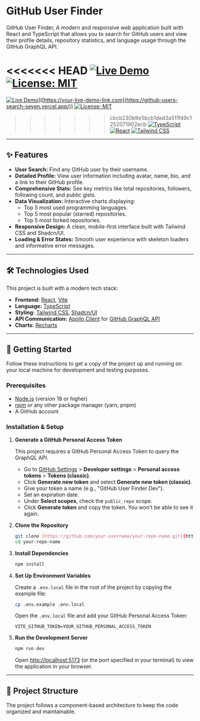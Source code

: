 # GitHub User Finder

GitHub User Finder, A modern and responsive web application built with React and TypeScript that allows you to search for GitHub users and view their profile details, repository statistics, and language usage through the GitHub GraphQL API.

<<<<<<< HEAD
[![Live Demo](https://img.shields.io/badge/Live-Demo-brightgreen?style=for-the-badge)](https://github-users-search-seven.vercel.app/) [![License: MIT](https://img.shields.io/badge/License-MIT-blue.svg?style=for-the-badge)](https://opensource.org/licenses/MIT)
=======
[![Live Demo]([https://img.shields.io/badge/Live-Demo-brightgreen?style=for-the-badge)](https://github-users-search-seven.vercel.app/)]([https://your-live-demo-link.com](https://github-users-search-seven.vercel.app/)) [![License: MIT](https://img.shields.io/badge/License-MIT-blue.svg?style=for-the-badge)](https://opensource.org/licenses/MIT)
>>>>>>> cbcb230b9e5bcb1ded3a511f49c1252071902ecb
[![TypeScript](https://img.shields.io/badge/TypeScript-3178C6?style=for-the-badge&logo=typescript&logoColor=white)](https://www.typescriptlang.org/)
[![React](https://img.shields.io/badge/React-20232A?style=for-the-badge&logo=react&logoColor=61DAFB)](https://reactjs.org/)
[![Tailwind CSS](https://img.shields.io/badge/Tailwind_CSS-38B2AC?style=for-the-badge&logo=tailwind-css&logoColor=white)](https://tailwindcss.com/)

---

## ✨ Features

- **User Search:** Find any GitHub user by their username.
- **Detailed Profile:** View user information including avatar, name, bio, and a link to their GitHub profile.
- **Comprehensive Stats:** See key metrics like total repositories, followers, following count, and public gists.
- **Data Visualization:** Interactive charts displaying:
  - Top 5 most used programming languages.
  - Top 5 most popular (starred) repositories.
  - Top 5 most forked repositories.
- **Responsive Design:** A clean, mobile-first interface built with Tailwind CSS and Shadcn/UI.
- **Loading & Error States:** Smooth user experience with skeleton loaders and informative error messages.

---

## 🛠️ Technologies Used

This project is built with a modern tech stack:

- **Frontend:** [React](https://reactjs.org/), [Vite](https://vitejs.dev/)
- **Language:** [TypeScript](https://www.typescriptlang.org/)
- **Styling:** [Tailwind CSS](https://tailwindcss.com/), [Shadcn/UI](https://ui.shadcn.com/)
- **API Communication:** [Apollo Client](https://www.apollographql.com/docs/react/) for [GitHub GraphQL API](https://docs.github.com/en/graphql)
- **Charts:** [Recharts](https://recharts.org/)

---

## 🚀 Getting Started

Follow these instructions to get a copy of the project up and running on your local machine for development and testing purposes.

### Prerequisites

- [Node.js](https://nodejs.org/) (version 18 or higher)
- [npm](https://www.npmjs.com/) or any other package manager (yarn, pnpm)
- A GitHub account

### Installation & Setup

1.  **Generate a GitHub Personal Access Token**

    This project requires a GitHub Personal Access Token to query the GraphQL API.

    - Go to [GitHub Settings](https://github.com/settings/profile) > **Developer settings** > **Personal access tokens** > **Tokens (classic)**.
    - Click **Generate new token** and select **Generate new token (classic)**.
    - Give your token a name (e.g., "GitHub User Finder Dev").
    - Set an expiration date.
    - Under **Select scopes**, check the `public_repo` scope.
    - Click **Generate token** and copy the token. You won't be able to see it again.

2.  **Clone the Repository**

    ```bash
    git clone [https://github.com/your-username/your-repo-name.git](https://github.com/your-username/your-repo-name.git)
    cd your-repo-name
    ```

3.  **Install Dependencies**

    ```bash
    npm install
    ```

4.  **Set Up Environment Variables**

    Create a `.env.local` file in the root of the project by copying the example file:

    ```bash
    cp .env.example .env.local
    ```

    Open the `.env.local` file and add your GitHub Personal Access Token:

    ```env
    VITE_GITHUB_TOKEN=YOUR_GITHUB_PERSONAL_ACCESS_TOKEN
    ```

5.  **Run the Development Server**

    ```bash
    npm run dev
    ```

    Open [http://localhost:5173](http://localhost:5173) (or the port specified in your terminal) to view the application in your browser.

---

## 📂 Project Structure

The project follows a component-based architecture to keep the code organized and maintainable.
